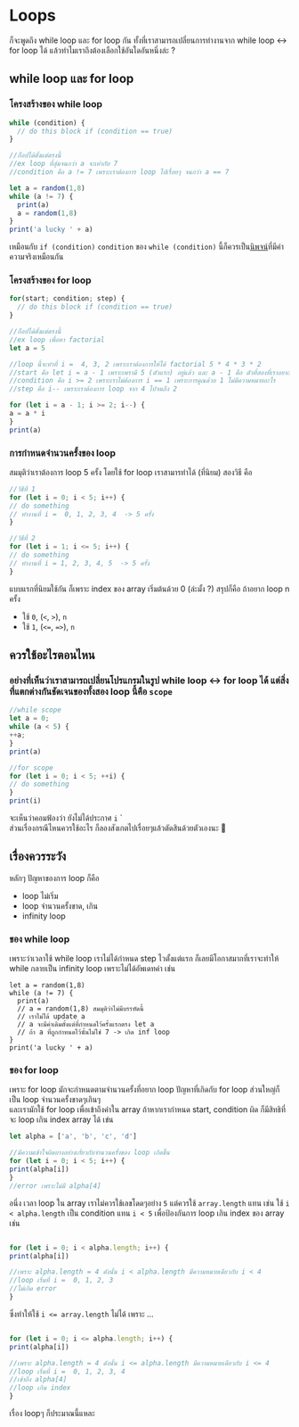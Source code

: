 # Loops
ก็จะพูดถึง while loop และ for loop กัน ทั้งที่เราสามารถเปลี่ยนการทำงานจาก while loop <-> for loop ได้ แล้วทำไมเราถึงต้องเลือกใช้อันใดอันหนึ่งล่ะ ? <br >
## while loop และ for loop 
### โครงสร้างของ while loop
```javascript
while (condition) {
  // do this block if (condition == true)
}

//ก็อปได้ตั้งแต่ตรงนี้
//ex loop ที่สุ่มจนกว่า a จะเท่ากับ 7
//condition คือ a != 7 เพราะเราต้องการ loop ไปเรื่อยๆ จนกว่า a == 7

let a = random(1,8)
while (a != 7) {
  print(a)
  a = random(1,8)
}
print('a lucky ' + a)

```
เหมือนกับ `if (condition)` `condition` ของ `while (condition)` นี้ก็ควรเป็น[นิพจน์](https://github.com/swu60576/cp121-notebook/blob/master/1-data.md#%E0%B8%97%E0%B8%B3%E0%B9%84%E0%B8%A1%E0%B9%80%E0%B8%A3%E0%B8%B2%E0%B8%96%E0%B8%B6%E0%B8%87%E0%B8%95%E0%B9%89%E0%B8%AD%E0%B8%87%E0%B8%84%E0%B8%B3%E0%B8%99%E0%B8%B6%E0%B8%87%E0%B9%80%E0%B8%A3%E0%B8%B7%E0%B9%88%E0%B8%AD%E0%B8%87-datatype-%E0%B8%94%E0%B9%89%E0%B8%A7%E0%B8%A2-)ที่มีค่าความจริงเหมือนกัน

### โครงสร้างของ for loop
```javascript
for(start; condition; step) {
  // do this block if (condition == true)
}

//ก็อปได้ตั้งแต่ตรงนี้
//ex loop เพื่อหา factorial
let a = 5

//loop นี้จะทำที่ i =  4, 3, 2 เพราะเราต้องการให้ได้ factorial 5 * 4 * 3 * 2
//start คือ let i = a - 1 เพราะเพรามี 5 (ตัวแรก) อยู่แล้ว และ a - 1 คือ ตัวที่สองที่เราอยากเอามาคูณกับตัวแรก
//condition คือ i >= 2 เพราะเราไม่ต้องการ i == 1 เพราะการคูณด้วย 1 ไม่มีความหมายอะไร 
//step คือ i-- เพราะเราต้องการ loop จาก 4 ไปจนถึง 2 

for (let i = a - 1; i >= 2; i--) {
a = a * i
}
print(a)

```

### การกำหนดจำนวนครั้งของ loop
สมมุติว่าเราต้องการ loop 5 ครั้ง โดยใช้ for loop เราสามารทำได้ (ที่นิยม) สองวิธี คือ
```javascript
//วิธีที่ 1
for (let i = 0; i < 5; i++) {
// do something
// ทำงานที่ i =  0, 1, 2, 3, 4  -> 5 ครั้ง
}

//วิธีที่ 2
for (let i = 1; i <= 5; i++) {
// do something
// ทำงานที่ i = 1, 2, 3, 4, 5  -> 5 ครั้ง
}
```
แบบแรกที่นิยมใช้กัน ก็เพราะ index ของ array เริ่มต้นด้วย 0 (ล่ะมั้ง ?) สรุปก็คือ ถ้าอยาก loop n ครั้ง <br >
* ใช้ `0`, (`<`, `>`), `n`
* ใช้ `1`, (`<=`, `=>`), `n`

## ควรใช้อะไรตอนไหน 
### อย่างที่เห็นว่าเราสามารถเปลี่ยนโปรแกรมในรูป while loop <-> for loop ได้ แต่สิ่งที่แตกต่างกันชัดเจนของทั้งสอง loop นี้คือ `scope`
```javascript
//while scope
let a = 0;
while (a < 5) {
++a;
}
print(a)

//for scope
for (let i = 0; i < 5; ++i) {
// do something
}
print(i)
```
จะเห็นว่าคอมฟ้องว่า ยังไม่ได้ประกาศ `i`  `<br >
ส่วนเรื่องกรณีไหนควรใช้อะไร ก็ลองสังเกตไปเรื่อยๆแล้วตัดสินด้วยตัวเองนะ 🙂

## เรื่องควรระวัง 
หลักๆ ปัญหาของการ loop ก็คือ
* loop ไม่เริ่ม
* loop จำนวนครั้งขาด, เกิน
* infinity loop 

### ของ while loop
เพราะว่าเวลาใช้ while loop เราไม่ได้กำหนด step ไวตั้งแต่แรก ก็เลยมีโอกาสมากที่เราจะทำให้ while กลายเป็น infinity loop เพราะไม่ได้อัพเดทค่า เช่น
```javascipt
let a = random(1,8)
while (a != 7) {
  print(a)
  // a = random(1,8) สมมุติว่าไม่มีบรรทัดนี้
  // เราไม่ได้ update a
  // a จะมีค่าเดิมตั้งแต่ที่กำหนดไว้ครั้งแรกตรง let a
  // ถ้า a ที่ถูกกำหนดไว้นั้นไม่ใช่ 7 -> เกิด inf loop
}
print('a lucky ' + a)
```

### ของ for loop
เพราะ for loop มักจะกำหนดตามจำนวนครั้งที่อยาก loop ปัญหาที่เกิดกับ for loop ส่วนใหญ่ก็เป็น loop จำนวนครั้งขาดๆเกินๆ  <br >
และเรามักใช้ for loop เพื่อเข้าถึงค่าใน array ถ้าหากเรากำหนด start, condition ผิด ก็มีสิทธิที่จะ loop เกิน index array ได้ เข่น
```javascript
let alpha = ['a', 'b', 'c', 'd']

//มีความเข้าใจผิดบางอย่างเกั่ยวกับจำนวนครั้งของ loop เกิดขึ้น
for (let i = 0; i < 5; i++) {
print(alpha[i])
}
//error เพราะไม่มี alpha[4]
```
อนึ่ง เวลา loop ใน array เราไม่ควรใช้เลขโดดๆอย่าง `5` แต่ควรใช้ `array.length` แทน เช่น ใช้ `i < alpha.length` เป็น condition แทน `i < 5`
เพื่อป้องกันการ loop เกิน index ของ array เช่น
```javascript

for (let i = 0; i < alpha.length; i++) {
print(alpha[i])

//เพราะ alpha.length = 4 ดังนั้น i < alpha.length มีความหมายเดียวกับ i < 4
//loop เริ่มที่ i =  0, 1, 2, 3
//ไม่เกิด error 
}
``` 
ซึ่งทำให้ใช้ `i <= array.length` ไม่ได้  เพราะ ... 
```javascript

for (let i = 0; i <= alpha.length; i++) {
print(alpha[i])

//เพราะ alpha.length = 4 ดังนั้น i <= alpha.length มีความหมายเดียวกับ i <= 4
//loop เริ่มที่ i =  0, 1, 2, 3, 4
//เข้าถึง alpha[4]
//loop เกิน index 
}
``` 

เรื่อง loopๆ ก็ประมาณนี้แหละ 
